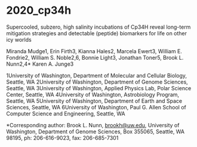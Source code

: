 # 2020_cp34h
Supercooled, subzero, high salinity incubations of Cp34H reveal long-term mitigation strategies and detectable (peptide) biomarkers for life on other icy worlds


Miranda Mudge1, Erin Firth3, Kianna Hales2, Marcela Ewert3, William E. Fondrie2, William S. Noble2,6, Bonnie Light3, Jonathan Toner5, Brook L. Nunn2,4* Karen A. Junge3


1University of Washington, Department of Molecular and Cellular Biology, Seattle, WA
2University of Washington, Department of Genome Sciences, Seattle, WA
3University of Washington, Applied Physics Lab, Polar Science Center, Seattle, WA
4University of Washington, Astrobiology Program, Seattle, WA
5University of Washington, Department of Earth and Space Sciences, Seattle, WA
6University of Washington, Paul G. Allen School of Computer Science and Engineering, Seattle, WA


*Corresponding author: Brook L. Nunn, brookh@uw.edu, University of Washington, Department of Genome Sciences, Box 355065, Seattle, WA 98195, ph: 206-616-9023, fax: 206-685-7301
